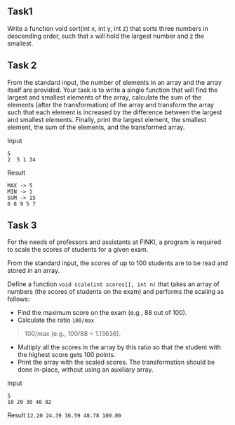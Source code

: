 ## Task1 

Write a function void sort(int x, int y, int z) that sorts three numbers in descending order,
such that x will hold the largest number and z the smallest.

## Task 2

From the standard input, the number of elements in an array and the array itself are provided.
Your task is to write a single function that will find the largest and smallest elements of the array,  calculate the sum of the elements (after the transformation) of the array and transform the array such that each element is increased by the difference between the largest and smallest elements.
Finally, print the largest element, the smallest element, the sum of the elements, and the  transformed array.  

Input
```
5
2  5 1 34
```
Result
```
MAX -> 5
MIN -> 1
SUM -> 15
6 8 9 5 7
```
## Task 3

For the needs of professors and assistants at FINKI, a program is required to scale the scores of students for a given exam.

From the standard input, the scores of up to 100 students are to be read and stored in an array.

Define a function `void scale(int scores[], int n)` that takes an array of numbers
(the scores of students on the exam) and performs the scaling as follows:

- Find the maximum score on the exam (e.g., 88 out of 100).
- Calculate the ratio  `100/max`
> 100/max (e.g., 100/88 = 1.13636).

- Multiply all the scores in the array by this ratio so that the student with the highest score gets 100 points.
- Print the array with the scaled scores.
The transformation should be done in-place, without using an auxiliary array.

Input
```
5
10 20 30 40 82
```
Result
`12.20 24.39 36.59 48.78 100.00`